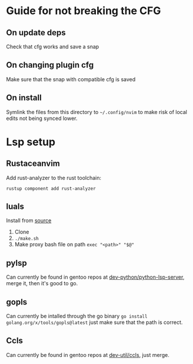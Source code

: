 # Guide for not breaking the CFG
## On update deps
Check that cfg works and save a snap
## On changing plugin cfg
Make sure that the snap with compatible cfg is saved
## On install 
Symlink the files from this directory to `~/.config/nvim` to make risk of local edits not being synced lower. 

# Lsp setup

## Rustaceanvim

Add rust-analyzer to the rust toolchain: 
```
rustup component add rust-analyzer
```

## luals

Install from [source](https://github.com/LuaLS/lua-language-server)

1. Clone
2. `./make.sh`
3. Make proxy bash file on path `exec "<path>" "$@"`


## pylsp

Can currently be found in gentoo repos at [dev-python/python-lsp-server](https://packages.gentoo.org/packages/dev-python/python-lsp-server), merge it, then 
it's good to go.

## gopls

Can currently be intalled through the go binary 
`go install golang.org/x/tools/gopls@latest` just make sure that 
the path is correct.

## Ccls

Can currently be found in gentoo repos at 
[dev-util/ccls](https://packages.gentoo.org/packages/dev-util/ccls), just merge.
